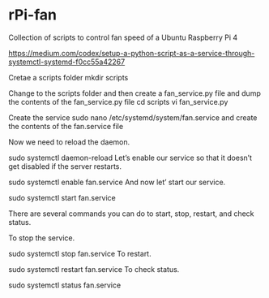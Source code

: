 # rPi-fan
Collection of scripts to control fan speed of a Ubuntu Raspberry Pi 4


https://medium.com/codex/setup-a-python-script-as-a-service-through-systemctl-systemd-f0cc55a42267


Cretae a scripts folder
mkdir scripts

Change to the scripts folder and then create a fan_service.py file and dump the contents of the fan_service.py file
cd scripts
vi fan_service.py

Create the service 
sudo nano /etc/systemd/system/fan.service 
and create the contents of the fan.service file

Now we need to reload the daemon.

sudo systemctl daemon-reload
Let’s enable our service so that it doesn’t get disabled if the server restarts.

sudo systemctl enable fan.service
And now let’ start our service.

sudo systemctl start fan.service

There are several commands you can do to start, stop, restart, and check status.

To stop the service.

sudo systemctl stop fan.service
To restart.

sudo systemctl restart fan.service
To check status.

sudo systemctl status fan.service